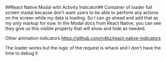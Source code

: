 ##React Native Modal with Activity Indicator##
Container of loader full screen modal because don’t want users to be able
to perform any actions on the screen while my data is loading. So I can
go ahead and add that as my only markup for now. In the Modal docs from
React Native, you can see they give us this visible property that
will show and hide as needed.

Other animation indicators
https://github.com/n4kz/react-native-indicators

The loader works but the logic of the request is whack and I don't have the time to debug it
